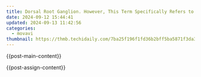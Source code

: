 ```yaml
---
title: Dorsal Root Ganglion. However, This Term Specifically Refers to the Collection of Nerve Cell Bodies Found in the Dorsal Root of the Spinal Nerve. When Considering the Entire Spinal Nerve (Which Includes Both the Dorsal and Ventral Roots) as It Exits the Intervertebrvebral Foramen, It Is Simply Referred to as a Spinal Nerve.
date: 2024-09-12 15:44:41
updated: 2024-09-13 11:42:56
categories:
  - movavi
thumbnail: https://thmb.techidaily.com/7ba25f196f1fd36b2bff5ba5871f3da3d2f6d119166da5162e1c6bea9b39b80e.jpg
---
```


{{post-main-content}}

<ins class="adsbygoogle"
     style="display:block"
     data-ad-format="autorelaxed"
     data-ad-client="ca-pub-7571918770474297"
     data-ad-slot="1223367746"></ins>

{{post-assign-content}}

<ins class="adsbygoogle"
     style="display:block"
     data-ad-client="ca-pub-7571918770474297"
     data-ad-slot="8358498916"
     data-ad-format="auto"
     data-full-width-responsive="true"></ins>
